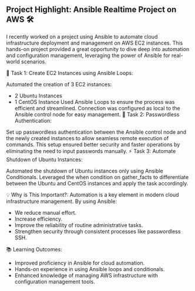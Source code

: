 ## Project Highlight: Ansible Realtime Project on AWS 🛠

I recently worked on a project using Ansible to automate cloud infrastructure deployment and management on AWS EC2 instances. This hands-on project provided a great opportunity to dive deep into automation and configuration management, leveraging the power of Ansible for real-world scenarios.

🔧 Task 1: Create EC2 Instances using Ansible Loops:

Automated the creation of 3 EC2 instances:
* 2 Ubuntu Instances
* 1 CentOS Instance
Used Ansible Loops to ensure the process was efficient and streamlined.
Connection was configured as local to the Ansible control node for easy management.
🔐 Task 2: Passwordless Authentication:

Set up passwordless authentication between the Ansible control node and the newly created instances to allow seamless remote execution of commands.
This setup ensured better security and faster operations by eliminating the need to input passwords manually.
⚡ Task 3: Automate Shutdown of Ubuntu Instances:

Automated the shutdown of Ubuntu instances only using Ansible Conditionals.
Leveraged the when condition on gather_facts to differentiate between the Ubuntu and CentOS instances and apply the task accordingly.

💡 Why is This Important?: Automation is a key element in modern cloud infrastructure management. By using Ansible:

* We reduce manual effort.
* Increase efficiency.
* Improve the reliability of routine administrative tasks.
* Strengthen security through consistent processes like passwordless SSH.

📚 Learning Outcomes:

* Improved proficiency in Ansible for cloud automation.
* Hands-on experience in using Ansible loops and conditionals.
* Enhanced knowledge of managing AWS infrastructure with configuration management tools.
